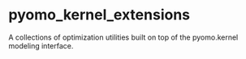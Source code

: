 # pyomo_kernel_extensions
A collections of optimization utilities built on top of the pyomo.kernel modeling interface.
